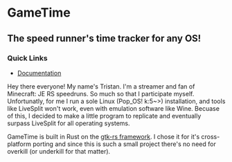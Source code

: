 # GameTime
## The speed runner's time tracker for any OS!
### Quick Links
* [Documentation](#)

Hey there everyone! My name's Tristan. I'm a streamer and fan of Minecraft: JE RS speedruns. So much so that I participate myself. Unfortunatly, for me I run a sole Linux (Pop_OS! k:5~>) installation, and tools like LiveSplit won't work, even with emulation software like Wine. Becuase of this, I decided to make a little program to replicate and eventually surpass LiveSplit for all operating systems.

GameTime is built in Rust on the [gtk-rs framework](https://gtk-rs.org/). I chose it for it's cross-platform porting and since this is such a small project there's no need for overkill (or underkill for that matter). 
